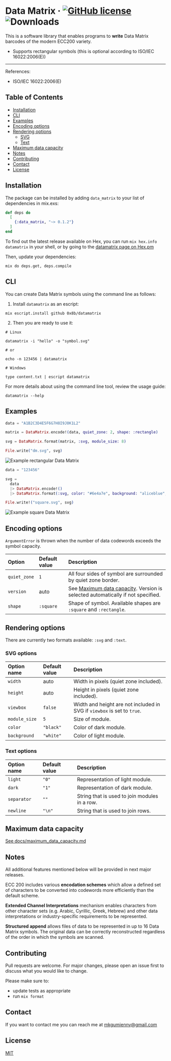 # Data Matrix · [![GitHub license](https://img.shields.io/hexpm/l/datamatrix?color=brightgreen&style=flat-square)](https://github.com/0x8b/datamatrix/blob/master/LICENSE) ![Downloads](https://img.shields.io/hexpm/dt/datamatrix?color=brightgreen&style=flat-square)

This is a software library that enables programs to **write** Data Matrix barcodes of the modern ECC200 variety.

- Supports rectangular symbols (this is optional according to ISO/IEC 16022:2006(E))

---

References:

- ISO/IEC 16022:2006(E)

## Table of Contents

- [Installation](#installation)
- [CLI](#cli)
- [Examples](#examples)
- [Encoding options](#encoding-options)
- [Rendering options](#rendering-options)
  - [SVG](#svg-options)
  - [Text](#text-options)
- [Maximum data capacity](#maximum-data-capacity)
- [Notes](#notes)
- [Contributing](#contributing)
- [Contact](#contact)
- [License](#license)

## Installation

The package can be installed by adding `data_matrix` to your list of dependencies in mix.exs:

```exs
def deps do
  [
    {:data_matrix, "~> 0.1.2"}
  ]
end
```

To find out the latest release available on Hex, you can run `mix hex.info datamatrix` in your shell, or by going to the [datamatrix page on Hex.pm](https://hex.pm/packages/datamatrix)

Then, update your dependencies:


```console
mix do deps.get, deps.compile
```

## CLI

You can create Data Matrix symbols using the command line as follows:

1) Install `datamatrix` as an escript:

```console
mix escript.install github 0x8b/datamatrix
```

2) Then you are ready to use it:

```console
# Linux

datamatrix -i "hello" -o "symbol.svg"

# or

echo -n 123456 | datamatrix
```

```console
# Windows

type content.txt | escript datamatrix
```

For more details about using the command line tool, review the usage guide:

```console
datamatrix --help
```

## Examples

```ex
data = "A1B2C3D4E5F6G7H8I9J0K1L2"

matrix = DataMatrix.encode!(data, quiet_zone: 2, shape: :rectangle)

svg = DataMatrix.format(matrix, :svg, module_size: 8)

File.write("dm.svg", svg)
```

<img src="./docs/figures/example_rectangular.svg" alt="Example rectangular Data Matrix">

```ex
data = "123456"

svg =
  data
  |> DataMatrix.encode!()
  |> DataMatrix.format(:svg, color: "#6e4a7e", background: "aliceblue", width: 200)

File.write!("square.svg", svg)
```

<img src="./docs/figures/example_square.svg" alt="Example square Data Matrix">

## Encoding options

`ArgumentError` is thrown when the number of data codewords exceeds the symbol capacity.

| Option | Default value | Description |
| :-- | :-- | :-- |
| `quiet_zone` | `1` | All four sides of symbol are surrounded by quiet zone border. |
| `version` | auto | See [Maximum data capacity](#maximum-data-capacity). Version is selected automatically if not specified. |
| `shape` | `:square` | Shape of symbol. Available shapes are `:square` and `:rectangle`. |


## Rendering options

There are currently two formats available: `:svg` and `:text`.

### SVG options

| Option name | Default value | Description |
| :-- | :-- | :-- |
| `width` | auto | Width in pixels (quiet zone included). |
| `height` | auto | Height in pixels (quiet zone included). |
| `viewbox` | `false` | Width and height are not included in SVG if `viewbox` is set to `true`. |
| `module_size` | `5` | Size of module. |
| `color` | `"black"` | Color of dark module. |
| `background` | `"white"` | Color of light module. |

### Text options

| Option name | Default value | Description |
| :-- | :-- | :-- |
| `light` | `"0"` | Representation of light module. |
| `dark` | `"1"` | Representation of dark module. |
| `separator` | `""` | String that is used to join modules in a row. |
| `newline` | `"\n"` | String that is used to join rows. |

## Maximum data capacity

[See docs/maximum_data_capacity.md](docs/maximum_data_capacity.md)

## Notes

All additional features mentioned below will be provided in next major releases.

ECC 200 includes various **encodation schemes** which allow a defined set of characters to be converted  into codewords more efficiently than the default scheme.

**Extended  Channel  Interpretations** mechanism  enables characters from other character sets (e.g. Arabic, Cyrillic, Greek, Hebrew) and other data interpretations or industry-specific requirements to be represented.

**Structured append** allows files of data to be represented in up to 16 Data Matrix  symbols.  The  original  data  can  be  correctly  reconstructed  regardless  of  the  order  in  which  the  symbols are scanned.

## Contributing

Pull requests are welcome. For major changes, please open an issue first to discuss what you would like to change.

Please make sure to:
- update tests as appropriate
- run `mix format`

## Contact

If you want to contact me you can reach me at <mkgumienny@gmail.com>

## License

[MIT](LICENSE)